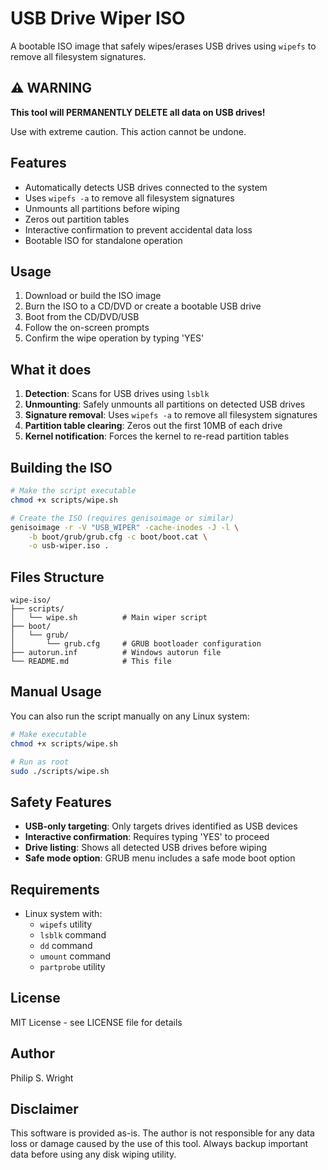 # USB Drive Wiper ISO

A bootable ISO image that safely wipes/erases USB drives using `wipefs` to remove all filesystem signatures.

## ⚠️ WARNING

**This tool will PERMANENTLY DELETE all data on USB drives!**

Use with extreme caution. This action cannot be undone.

## Features

- Automatically detects USB drives connected to the system
- Uses `wipefs -a` to remove all filesystem signatures
- Unmounts all partitions before wiping
- Zeros out partition tables
- Interactive confirmation to prevent accidental data loss
- Bootable ISO for standalone operation

## Usage

1. Download or build the ISO image
2. Burn the ISO to a CD/DVD or create a bootable USB drive
3. Boot from the CD/DVD/USB
4. Follow the on-screen prompts
5. Confirm the wipe operation by typing 'YES'

## What it does

1. **Detection**: Scans for USB drives using `lsblk`
2. **Unmounting**: Safely unmounts all partitions on detected USB drives
3. **Signature removal**: Uses `wipefs -a` to remove all filesystem signatures
4. **Partition table clearing**: Zeros out the first 10MB of each drive
5. **Kernel notification**: Forces the kernel to re-read partition tables

## Building the ISO

```bash
# Make the script executable
chmod +x scripts/wipe.sh

# Create the ISO (requires genisoimage or similar)
genisoimage -r -V "USB_WIPER" -cache-inodes -J -l \
    -b boot/grub/grub.cfg -c boot/boot.cat \
    -o usb-wiper.iso .
```

## Files Structure

```
wipe-iso/
├── scripts/
│   └── wipe.sh          # Main wiper script
├── boot/
│   └── grub/
│       └── grub.cfg     # GRUB bootloader configuration
├── autorun.inf          # Windows autorun file
└── README.md            # This file
```

## Manual Usage

You can also run the script manually on any Linux system:

```bash
# Make executable
chmod +x scripts/wipe.sh

# Run as root
sudo ./scripts/wipe.sh
```

## Safety Features

- **USB-only targeting**: Only targets drives identified as USB devices
- **Interactive confirmation**: Requires typing 'YES' to proceed
- **Drive listing**: Shows all detected USB drives before wiping
- **Safe mode option**: GRUB menu includes a safe mode boot option

## Requirements

- Linux system with:
  - `wipefs` utility
  - `lsblk` command
  - `dd` command
  - `umount` command
  - `partprobe` utility

## License

MIT License - see LICENSE file for details

## Author

Philip S. Wright

## Disclaimer

This software is provided as-is. The author is not responsible for any data loss or damage caused by the use of this tool. Always backup important data before using any disk wiping utility.

